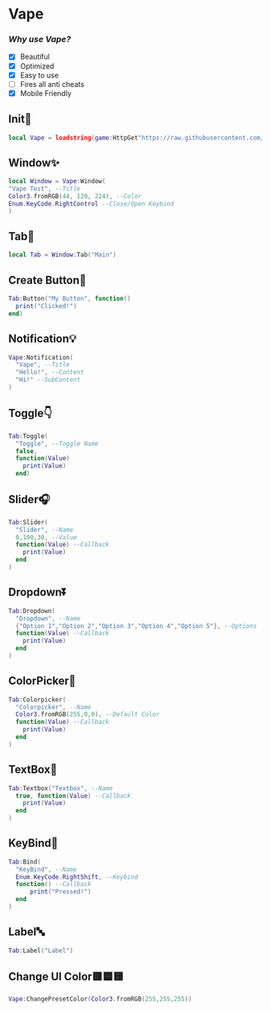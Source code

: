# Vape
### *Why use Vape?* 

- [X] Beautiful
- [X] Optimized
- [X] Easy to use
- [ ] Fires all anti cheats
- [X] Mobile Friendly

## Init🔌
```lua
local Vape = loadstring(game:HttpGet"https://raw.githubusercontent.com/dawid-scripts/UI-Libs/main/Vape.txt")()
```
## Window✨
```lua
local Window = Vape:Window(
"Vape Test", --Title
Color3.fromRGB(44, 120, 224), --Color
Enum.KeyCode.RightControl --Close/Open Keybind
)
```
## Tab🚪
```lua
local Tab = Window:Tab("Main")
```
## Create Button🔘
```lua
Tab:Button("My Button", function()
  print("Clicked!")
end)
```
## Notification💡
```lua
Vape:Notification(
  "Vape", --Title
  "Hello!", --Content
  "Hi!" --SubContent
)
```
## Toggle👇
```lua
Tab:Toggle(
  "Toggle", --Toggle Name
  false,
  function(Value)
    print(Value)
  end)
```
## Slider🎧
```lua
Tab:Slider(
  "Slider", --Name
  0,100,30, --Value
  function(Value) --Callback
    print(Value)
  end
)
```
## Dropdown⏬
```lua
Tab:Dropdown(
  "Dropdown", --Name
  {"Option 1","Option 2","Option 3","Option 4","Option 5"}, --Options
  function(Value) --Callback
    print(Value)
  end
)
```
## ColorPicker🌈
```lua
Tab:Colorpicker(
  "Colorpicker", --Name
  Color3.fromRGB(255,0,0), --Default Color
  function(Value) --Callback
    print(Value)
  end
)
```
## TextBox📝
```lua
Tab:Textbox("Textbox", --Name
  true, function(Value) --Callback
    print(Value)
  end
)
```
## KeyBind🎹
```lua
Tab:Bind(
  "KeyBind", --Name
  Enum.KeyCode.RightShift, --Keybind
  function() --Callback
      print("Pressed!")
  end
)
```
## Label🔤
```lua
Tab:Label("Label")
```
## Change UI Color🟥🟦🟨
```lua
Vape:ChangePresetColor(Color3.fromRGB(255,255,255))
```
